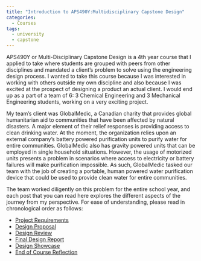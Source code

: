 ```yaml
---
title: "Introduction to APS490Y:Multidisciplinary Capstone Design"
categories:
  - Courses
tags:
  - university
  - capstone
---
```

APS490Y or Multi-Disciplinary Capstone Design is a 4th year course that I applied to take where students are grouped with peers from other disciplines and mandated a client’s problem to solve using the engineering design process. I wanted to take this course because I was interested in working with others outside my own discipline and also because I was excited at the prospect of designing a product an actual client. I would end up as a part of a team of 6: 3 Chemical Engineering and 3 Mechanical Engineering students, working on a very exciting project.

My team’s client was GlobalMedic, a Canadian charity that provides global humanitarian aid to communities that have been affected by natural disasters. A major element of their relief responses is providing access to clean drinking water. At the moment, the organization relies upon an external company’s battery powered purification units to purify water for entire communities. GlobalMedic also has gravity powered units that can be employed in single household situations. However, the usage of motorized units presents a problem in scenarios where access to electricity or battery failures will make purification impossible. As such, GlobalMedic tasked our team with the job of creating a portable, human powered water purification device that could be used to provide clean water for entire communities. 

The team worked diligently on this problem for the entire school year, and each post that you can read here explores the different aspects of the journey from my perspective. For ease of understanding, please read in chronological order as follows:
-	[Project Requirements](https://naveedfarahani.github.io/courses/projreq)
-	[Design Proposal](https://naveedfarahani.github.io/courses/designprop)
-	[Design Review](https://naveedfarahani.github.io/courses/designreview)
-	[Final Design Report](https://naveedfarahani.github.io/courses/finalreport)
-	[Design Showcase](https://naveedfarahani.github.io/courses/showcase) 
-	[End of Course Reflection](https://naveedfarahani.github.io/courses/reflection) 
